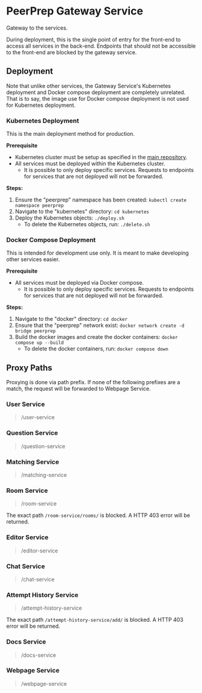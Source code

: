 # PeerPrep Gateway Service

Gateway to the services.

During deployment, this is the single point of entry for the front-end to access all services in the back-end. Endpoints that should not be accessible to the front-end are blocked by the gateway service.

## Deployment

Note that unlike other services, the Gateway Service's Kubernetes deployment and Docker compose deployment are completely unrelated. That is to say, the image use for Docker compose deployment is not used for Kubernetes deployment.

### Kubernetes Deployment

This is the main deployment method for production.

**Prerequisite**

- Kubernetes cluster must be setup as specified in the [main repository](https://github.com/CS3219-AY2324S1/ay2324s1-course-assessment-g04#deployment).
- All services must be deployed within the Kubernetes cluster.
  - It is possible to only deploy specific services. Requests to endpoints for services that are not deployed will not be forwarded.

**Steps:**

1. Ensure the "peerprep" namespace has been created: `kubectl create namespace peerprep`
2. Navigate to the "kubernetes" directory: `cd kubernetes`
3. Deploy the Kubernetes objects: `./deploy.sh`
    - To delete the Kubernetes objects, run: `./delete.sh`

### Docker Compose Deployment

This is intended for development use only. It is meant to make developing other services easier.

**Prerequisite**

- All services must be deployed via Docker compose.
  - It is possible to only deploy specific services. Requests to endpoints for services that are not deployed will not be forwarded.

**Steps:**

1. Navigate to the "docker" directory: `cd docker`
2. Ensure that the "peerprep" network exist: `docker network create -d bridge peerprep`
3. Build the docker images and create the docker containers: `docker compose up --build`
    - To delete the docker containers, run: `docker compose down`

## Proxy Paths

Proxying is done via path prefix. If none of the following prefixes are a match, the request will be forwarded to Webpage Service.

### User Service

> /user-service

### Question Service

> /question-service

### Matching Service

> /matching-service

### Room Service

> /room-service

The exact path `/room-service/rooms/` is blocked. A HTTP 403 error will be returned.

### Editor Service

> /editor-service

### Chat Service

> /chat-service

### Attempt History Service

> /attempt-history-service

The exact path `/attempt-history-service/add/` is blocked. A HTTP 403 error will be returned.

### Docs Service

> /docs-service

### Webpage Service

> /webpage-service
